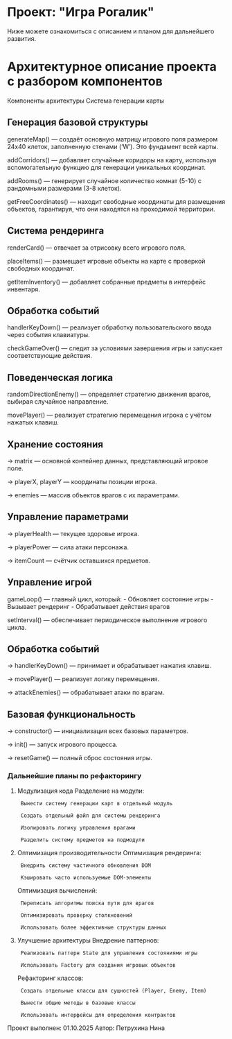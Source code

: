 # Проект: "Игра Рогалик" 
Ниже можете ознакомиться с описанием и планом для дальнейшего развития. 

# Архитектурное описание проекта с разбором компонентов
Компоненты архитектуры
Система генерации карты

## Генерация базовой структуры

generateMap() — создаёт основную матрицу игрового поля размером 24x40 клеток, заполненную стенами (‘W’). Это фундамент всей карты.

addCorridors() — добавляет случайные коридоры на карту, используя вспомогательную функцию для генерации уникальных координат.

addRooms() — генерирует случайное количество комнат (5-10) с рандомными размерами (3-8 клеток).

getFreeCoordinates() — находит свободные координаты для размещения объектов, гарантируя, что они находятся на проходимой территории.

## Система рендеринга

renderCard() — отвечает за отрисовку всего игрового поля.

placeItems() — размещает игровые объекты на карте с проверкой свободных координат.

getItemInventory() — добавляет собранные предметы в интерфейс инвентаря.

## Обработка событий

handlerKeyDown() — реализует обработку пользовательского ввода через события клавиатуры.

checkGameOver() — следит за условиями завершения игры и запускает соответствующие действия.


## Поведенческая логика

randomDirectionEnemy() — определяет стратегию движения врагов, выбирая случайное направление.

movePlayer() — реализует стратегию перемещения игрока с учётом нажатых клавиш.

## Хранение состояния

-> matrix — основной контейнер данных, представляющий игровое поле.

-> playerX, playerY — координаты позиции игрока.

-> enemies — массив объектов врагов с их параметрами.


## Управление параметрами

-> playerHealth — текущее здоровье игрока.

-> playerPower — сила атаки персонажа.

-> itemCount — счётчик оставшихся предметов.


## Управление игрой

gameLoop() — главный цикл, который:
    - Обновляет состояние игры
    - Вызывает рендеринг
    - Обрабатывает действия врагов

setInterval() — обеспечивает периодическое выполнение игрового цикла.

## Обработка событий

-> handlerKeyDown() — принимает и обрабатывает нажатия клавиш.

-> movePlayer() — реализует логику перемещения.

-> attackEnemies() — обрабатывает атаки по врагам.


## Базовая функциональность

-> constructor() — инициализация всех базовых параметров.

-> init() — запуск игрового процесса.

-> resetGame() — полный сброс состояния игры.


### Дальнейшие планы по рефакторингу

1. Модулизация кода
    Разделение на модули:

        Вынести систему генерации карт в отдельный модуль

        Создать отдельный файл для системы рендеринга

        Изолировать логику управления врагами

        Разделить систему предметов на подмодули

2. Оптимизация производительности
    Оптимизация рендеринга:

        Внедрить систему частичного обновления DOM

        Кэшировать часто используемые DOM-элементы

    Оптимизация вычислений:

        Переписать алгоритмы поиска пути для врагов

        Оптимизировать проверку столкновений

        Использовать более эффективные структуры данных

3. Улучшение архитектуры
    Внедрение паттернов:

        Реализовать паттерн State для управления состояниями игры

        Использовать Factory для создания игровых объектов

    Рефакторинг классов:

        Создать отдельные классы для сущностей (Player, Enemy, Item)

        Вынести общие методы в базовые классы

        Использовать интерфейсы для определения контрактов

Проект выполнен:  01.10.2025
Автор: Петрухина Нина
